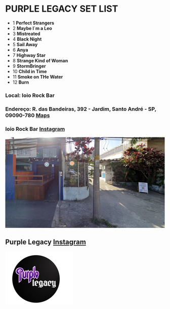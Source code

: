 #                           PURPLE LEGACY SET LIST
 - 1  **Perfect Strangers**
 - 2  **Maybe I´m a Leo**
 - 3  **Mistreated**
 - 4  **Black Night**
 - 5  **Sail Away**
 - 6  **Anya**
 - 7  **Highway Star**
 - 8  **Strange Kind of Woman**
 - 9  **StormBringer**
 - 10 **Child in Time**
 - 11 **Smoke on THe Water**
 - 12 **Burn**


 ### Local: Ioio Rock Bar

 ### Endereço: R. das Bandeiras, 392 - Jardim, Santo André - SP, 09090-780 [Maps](https://www.google.com/maps/place/R.+das+Bandeiras,+392+-+Jardim,+Santo+Andr%C3%A9+-+SP,+09090-780/data=!4m2!3m1!1s0x94ce42ecd5e20411:0x2e4059c39c31794e?sa=X&ved=1t:242&ictx=111)



### Ioio Rock Bar [Instagram](https://www.google.com/url?sa=t&rct=j&q=&esrc=s&source=web&cd=&cad=rja&uact=8&ved=2ahUKEwic7qSC3syFAxUfD7kGHearD0IQFnoECBkQAQ&url=https%3A%2F%2Fwww.instagram.com%2Fioiorockbar%2F&usg=AOvVaw3R-aj5BLI9I7xufVmtwpnu&opi=89978449)
![Ioio Rock Bar](ioio_rock_bar.png)


## Purple Legacy [Instagram](https://www.instagram.com/bandapurplelegacy/)
![Purple Legacy](purple.png)


